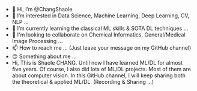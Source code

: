 - 👋 Hi, I’m @ChangShaole
- 👀 I’m interested in Data Science, Machine Learning, Deep Learning, CV, NLP ...
- 🌱 I’m currently learning the classical ML skills & SOTA DL techniques ...
- 💞️ I'm looking to collaborate on Chemical Informatics, General/Medical Image Processing ... 
- 📫 How to reach me ... (Just leave your message on my GitHub channel)
- 🙃 Something about me ...
- Hi, This is Shaole CHANG. Until now I have learned ML/DL for almost five years. Of course, I also did lots of ML/DL projects. Most of them are about computer vision. In this GitHub channel, I will keep sharing both the theoretical  & applied ML/DL. (Recording & Sharing ...) 

<!---
ChangShaole/ChangShaole is a ✨ special ✨ repository because its `README.md` (this file) appears on your GitHub profile.
You can click the Preview link to take a look at your changes.
--->
